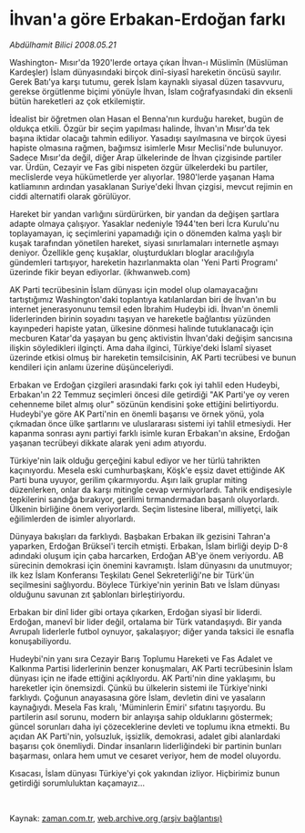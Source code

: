 # İhvan'a göre Erbakan-Erdoğan farkı

*Abdülhamit Bilici 2008.05.21*

<tr><td class="metin" colspan="2" style="padding-top: 20px; padding-left: 5px; padding-right: 10px;">Washington- Mısır'da 1920'lerde ortaya çıkan İhvan-ı Müslimîn (Müslüman Kardeşler) İslam dünyasındaki birçok dinî-siyasî hareketin öncüsü sayılır. Gerek Batı'ya karşı tutumu, gerek İslam kaynaklı siyasal düzen tasavvuru, gerekse örgütlenme biçimi yönüyle İhvan, İslam coğrafyasındaki din eksenli bütün hareketleri az çok etkilemiştir.</td></tr><tr><td class="metin" colspan="2" style="padding-top: 20px; padding-left: 5px; padding-right: 10px;"><p> 
	İdealist bir öğretmen olan Hasan el Benna'nın kurduğu hareket, bugün de oldukça etkili. Özgür bir seçim yapılması halinde, İhvan'ın Mısır'da tek başına iktidar olacağı tahmin ediliyor. Yasadışı sayılmasına ve birçok üyesi hapiste olmasına rağmen, bağımsız isimlerle Mısır Meclisi'nde bulunuyor. Sadece Mısır'da değil, diğer Arap ülkelerinde de İhvan çizgisinde partiler var. Ürdün, Cezayir ve Fas gibi nispeten özgür ülkelerdeki bu partiler, meclislerde veya hükümetlerde yer alıyorlar. 1980'lerde yaşanan Hama katliamının ardından yasaklanan Suriye'deki İhvan çizgisi, mevcut rejimin en ciddi alternatifi olarak görülüyor.
<p> 	Hareket bir yandan varlığını sürdürürken, bir yandan da değişen şartlara adapte olmaya çalışıyor. Yasaklar nedeniyle 1944'ten beri İcra Kurulu'nu toplayamayan, iç seçimlerini yapamadığı için o dönemden kalma yaşlı bir kuşak tarafından yönetilen hareket, siyasi sınırlamaları internetle aşmayı deniyor. Özellikle genç kuşaklar, oluşturdukları bloglar aracılığıyla gündemleri tartışıyor, hareketin hazırlanmakta olan 'Yeni Parti Programı' üzerinde fikir beyan ediyorlar. (ikhwanweb.com) 
<p> 	AK Parti tecrübesinin İslam dünyası için model olup olamayacağını tartıştığımız Washington'daki toplantıya katılanlardan biri de İhvan'ın bu internet jenerasyonunu temsil eden İbrahim Hudeybi idi. İhvan'ın önemli liderlerinden birinin soyadını taşıyan ve hareketle bağlantısı yüzünden kayınpederi hapiste yatan, ülkesine dönmesi halinde tutuklanacağı için mecburen Katar'da yaşayan bu genç aktivistin İhvan'daki değişim sancısına ilişkin söyledikleri ilginçti. Ama daha ilginci, Türkiye'deki İslamî siyaset üzerinde etkisi olmuş bir hareketin temsilcisinin, AK Parti tecrübesi ve bunun kendileri için anlamı üzerine düşünceleriydi. 
<p> 	Erbakan ve Erdoğan çizgileri arasındaki farkı çok iyi tahlil eden Hudeybi, Erbakan'ın 22 Temmuz seçimleri öncesi dile getirdiği "AK Parti'ye oy veren cehenneme bilet almış olur" sözünün kendisini şoke ettiğini belirtiyordu. Hudeybi'ye göre AK Parti'nin en önemli başarısı ve örnek yönü, yola çıkmadan önce ülke şartlarını ve uluslararası sistemi iyi tahlil etmesiydi. Her kapanma sonrası aynı partiyi farklı isimle kuran Erbakan'ın aksine, Erdoğan yaşanan tecrübeyi dikkate alarak yeni adım atıyordu. 
<p> 	Türkiye'nin laik olduğu gerçeğini kabul ediyor ve her türlü tahrikten kaçınıyordu. Mesela eski cumhurbaşkanı, Köşk'e eşsiz davet ettiğinde AK Parti buna uyuyor, gerilim çıkarmıyordu. Aşırı laik gruplar miting düzenlerken, onlar da karşı mitingle cevap vermiyorlardı. Tahrik endişesiyle tepkilerini sandığa bırakıyor, gerilimi tırmandırmadan başarılı oluyorlardı. Ülkenin birliğine önem veriyorlardı. Seçim listesine liberal, milliyetçi, laik eğilimlerden de isimler alıyorlardı.  
<p> 	Dünyaya bakışları da farklıydı. Başbakan Erbakan ilk gezisini Tahran'a yaparken, Erdoğan Brüksel'i tercih etmişti. Erbakan, İslam birliği deyip D-8 adındaki oluşum için çaba harcarken, Erdoğan AB'ye önem veriyordu. AB sürecinin demokrasi için önemini kavramıştı. İslam dünyasını da unutmuyor; ilk kez İslam Konferansı Teşkilatı Genel Sekreterliği'ne bir Türk'ün seçilmesini sağlıyordu. Böylece Türkiye'nin yerinin Batı ve İslam dünyası olduğunu savunan zıt şablonları birleştiriyordu. 
<p> 	Erbakan bir dinî lider gibi ortaya çıkarken, Erdoğan siyasî bir liderdi. Erdoğan, manevî bir lider değil, ortalama bir Türk vatandaşıydı. Bir yanda Avrupalı liderlerle futbol oynuyor, şakalaşıyor; diğer yanda taksici ile esnafla konuşabiliyordu. 
<p> 	Hudeybi'nin yanı sıra Cezayir Barış Toplumu Hareketi ve Fas Adalet ve Kalkınma Partisi liderlerinin benzer konuşmaları, AK Parti tecrübesinin İslam dünyası için ne ifade ettiğini açıklıyordu. AK Parti'nin dine yaklaşımı, bu hareketler için önemsizdi. Çünkü bu ülkelerin sistemi ile Türkiye'ninki farklıydı. Çoğunun anayasasına göre İslam, devletin dini ve yasaların kaynağıydı. Mesela Fas kralı, 'Müminlerin Emiri' sıfatını taşıyordu. Bu partilerin asıl sorunu, modern bir anlayışa sahip olduklarını göstermek; güncel sorunları daha iyi çözeceklerine devleti ve toplumu ikna etmekti. Bu açıdan AK Parti'nin, yolsuzluk, işsizlik, demokrasi, adalet gibi alanlardaki başarısı çok önemliydi. Dindar insanların liderliğindeki bir partinin bunları başarması, onlara hem umut ve cesaret veriyor, hem de model oluyordu.
<p> 	Kısacası, İslam dünyası Türkiye'yi çok yakından izliyor. Hiçbirimiz bunun getirdiği sorumluluktan kaçamayız... <p> <br/></p></p></p></p></p></p></p></p></p></p></td></tr>

Kaynak: [zaman.com.tr](http://zaman.com.tr/yazar.do?yazino=692219), [web.archive.org (arşiv bağlantısı)](http://web.archive.org/web/20080526143340/http://zaman.com.tr:80/yazar.do?yazino=692219)
